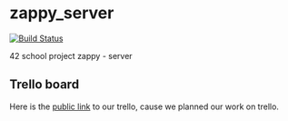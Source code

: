 # zappy_server
[![Build Status](https://travis-ci.org/DwarfOfTheRap/zappy_server.svg?branch=develop)](https://travis-ci.org/DwarfOfTheRap/zappy_server)

42 school project zappy - server

## Trello board
Here is the [public link](https://trello.com/b/SAMysnab) to our trello, cause we planned our work on trello.
